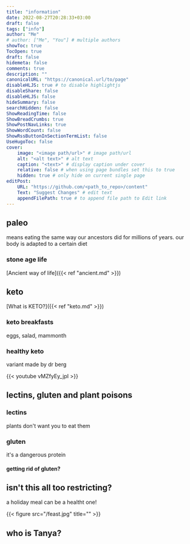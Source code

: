 ```yaml
---
title: "information"
date: 2022-08-27T20:28:33+03:00
draft: false
tags: ["info"]
author: "Me"
# author: ["Me", "You"] # multiple authors
showToc: true
TocOpen: true
draft: false
hidemeta: false
comments: true
description: ""
canonicalURL: "https://canonical.url/to/page"
disableHLJS: true # to disable highlightjs
disableShare: false
disableHLJS: false
hideSummary: false
searchHidden: false
ShowReadingTime: false
ShowBreadCrumbs: true
ShowPostNavLinks: true
ShowWordCount: false
ShowRssButtonInSectionTermList: false
UseHugoToc: false
cover:
    image: "<image path/url>" # image path/url
    alt: "<alt text>" # alt text
    caption: "<text>" # display caption under cover
    relative: false # when using page bundles set this to true
    hidden: true # only hide on current single page
editPost:
    URL: "https://github.com/<path_to_repo>/content"
    Text: "Suggest Changes" # edit text
    appendFilePath: true # to append file path to Edit link
---
```


## paleo

means eating the same way our ancestors did for millions of years. our body is adapted to a certain diet

### stone age life

[Ancient way of life]({{< ref "ancient.md" >}})  

## keto
[What is KETO?]({{< ref "keto.md" >}})

### keto breakfasts

eggs, salad, mammonth

### healthy keto

variant made by dr berg

{{< youtube vMZfyEy_jpI >}}

## lectins, gluten and plant poisons

### lectins

plants don't want you to eat them

### gluten

it's a dangerous protein

#### getting rid of gluten?

## isn't this all too restricting?

a holiday meal can be a healtht one!

{{< figure src="/feast.jpg" title="" >}}  

## who is Tanya?
